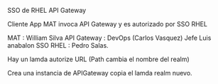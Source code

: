 SSO de RHEL
API Gateway

Cliente App MAT invoca API Gateway y es autorizado por SSO RHEL

MAT : William Silva
API Gateway : DevOps (Carlos Vasquez) Jefe Luis anabalon
SSO RHEL : Pedro Salas.

Hay un lamda autorize
URL (Path cambia el nombre del realm)

Crea una instancia de APIGateway copia el lamda realm nuevo.